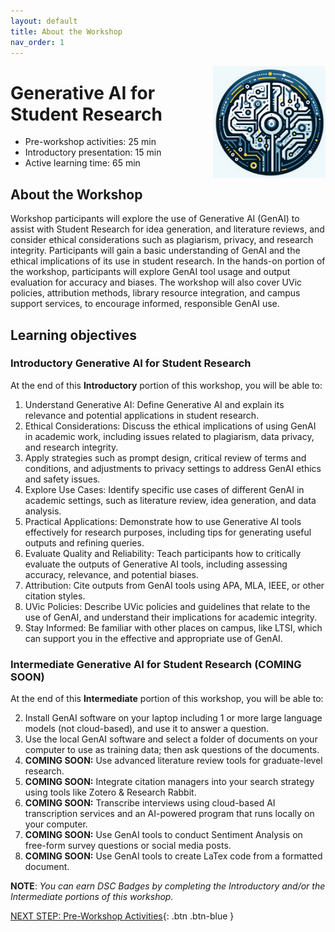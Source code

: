 ```yaml
---
layout: default
title: About the Workshop 
nav_order: 1
---
```

<img src="images/gen-ai-workshop-logo.png" style="float:right;width:180px;" alt="image description">

# Generative AI for Student Research

- Pre-workshop activities: 25 min 
- Introductory presentation: 15 min
- Active learning time: 65 min

## About the Workshop 

Workshop participants will explore the use of Generative AI (GenAI) to assist with Student Research for idea generation, and literature reviews, and consider ethical considerations such as plagiarism, privacy, and research integrity. Participants will gain a basic understanding of GenAI and the ethical implications of its use in student research. In the hands-on portion of the workshop, participants will explore GenAI tool usage and output evaluation for accuracy and biases. The workshop will also cover UVic policies, attribution methods, library resource integration, and campus support services, to encourage informed, responsible GenAI use.

## Learning objectives
### Introductory Generative AI for Student Research
At the end of this **Introductory** portion of this workshop, you will be able to:

1. Understand Generative AI: Define Generative AI and explain its relevance and potential applications in student research.
2. Ethical Considerations: Discuss the ethical implications of using GenAI in academic work, including issues related to plagiarism, data privacy, and research integrity.
3. Apply strategies such as prompt design, critical review of terms and conditions, and adjustments to privacy settings to address GenAI ethics and safety issues.
5. Explore Use Cases: Identify specific use cases of different GenAI in academic settings, such as literature review, idea generation, and data analysis.
6. Practical Applications: Demonstrate how to use Generative AI tools effectively for research purposes, including tips for generating useful outputs and refining queries.
7. Evaluate Quality and Reliability: Teach participants how to critically evaluate the outputs of Generative AI tools, including assessing accuracy, relevance, and potential biases.
8. Attribution: Cite outputs from GenAI tools using APA, MLA, IEEE, or other citation styles.
9. UVic Policies: Describe UVic policies and guidelines that relate to the use of GenAI, and understand their implications for academic integrity.
10. Stay Informed: Be familiar with other places on campus, like LTSI, which can support you in the effective and appropriate use of GenAI.

### Intermediate Generative AI for Student Research (COMING SOON)
At the end of this **Intermediate** portion of this workshop, you will be able to:

2. Install GenAI software on your laptop including 1 or more large language models (not cloud-based), and use it to answer a question.
5. Use the local GenAI software and select a folder of documents on your computer to use as training data; then ask questions of the documents.
6. **COMING SOON:** Use advanced literature review tools for graduate-level research.
8. **COMING SOON:** Integrate citation managers into your search strategy using tools like Zotero & Research Rabbit.
9. **COMING SOON:** Transcribe interviews using cloud-based AI transcription services and an AI-powered program that runs locally on your computer.
10. **COMING SOON:** Use GenAI tools to conduct Sentiment Analysis on free-form survey questions or social media posts.
11. **COMING SOON:** Use GenAI tools to create LaTex code from a formatted document.

**NOTE**: _You can earn DSC Badges by completing the Introductory and/or the Intermediate portions of this workshop._
 
[NEXT STEP: Pre-Workshop Activities](pre-workshop.html){: .btn .btn-blue }
